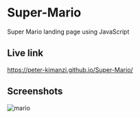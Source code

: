 # Super-Mario

Super Mario landing page using JavaScript


## Live link

https://peter-kimanzi.github.io/Super-Mario/


## Screenshots

![mario](https://github.com/peter-kimanzi/Super-Mario/assets/71552773/cdc3036d-0389-405c-82e0-5afb06594272)
